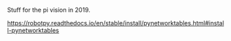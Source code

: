 Stuff for the pi vision in 2019.

https://robotpy.readthedocs.io/en/stable/install/pynetworktables.html#install-pynetworktables

